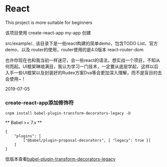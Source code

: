 # React 

This project is more suitable for beginners

该项目使用  create-react-app my-app 创建

src/example/..  该目录下是一些react构建的简单demo，包含TODO List、官方demo、以及 router的使用，router使用的是4.0版本 react-router-dom

也许你现在也和我当初一样迷茫，会一些react的语法，想实战一个项目，不知从何而起。UI框架琳琅满目，我认为学习一门技术，一定要从底层学起，这样以后入手一些UI框架以及封装好的Rudex方案Dva等会更加深入理解，而不是盲目的去会使用~！


2019-07-05

### create-react-app添加修饰符

```
cnpm install babel-plugin-transform-decorators-legacy -D
```
** Babel >= 7.x ** 

```
{
    "plugins": [
        ["@babel/plugin-proposal-decorators", { "legacy": true }]
    ]
}
```
低版本查看[babel-plugin-transform-decorators-legacy](https://www.npmjs.com/package/babel-plugin-transform-decorators-legacy)